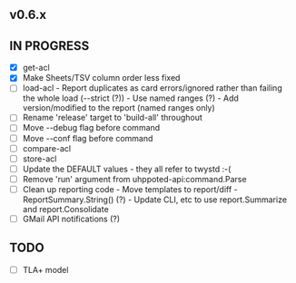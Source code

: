 ## v0.6.x

## IN PROGRESS

- [x] get-acl
- [x] Make Sheets/TSV column order less fixed
- [ ] load-acl
      - Report duplicates as card errors/ignored rather than failing the whole load (--strict (?))
      - Use named ranges (?)
      - Add version/modified to the report (named ranges only)
- [ ] Rename 'release' target to 'build-all' throughout
- [ ] Move --debug flag before command
- [ ] Move --conf flag before command
- [ ] compare-acl
- [ ] store-acl
- [ ] Update the DEFAULT values - they all refer to twystd :-(
- [ ] Remove 'run' argument from uhppoted-api:command.Parse
- [ ] Clean up reporting code
      - Move templates to report/diff
      - ReportSummary.String() (?)
      - Update CLI, etc to use report.Summarize and report.Consolidate
- [ ] GMail API notifications (?)

## TODO

- [ ] TLA+ model
